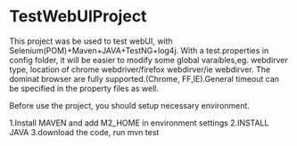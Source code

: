 # TestWebUIProject
This project was be used to test webUI, with Selenium(POM)+Maven+JAVA+TestNG+log4j. With a test.properties in config folder, 
it will be easier to modify some global varaibles,eg. webdirver type, location of chrome webdriver/firefox webdirver/ie webdirver.
The dominat browser are fully supported.(Chrome, FF,IE).General timeout can be specified in the property files as well.

Before use the project, you should setup necessary environment.

1.Install MAVEN and add M2_HOME in environment settings
2.INSTALL JAVA 
3.download the code, run mvn test

